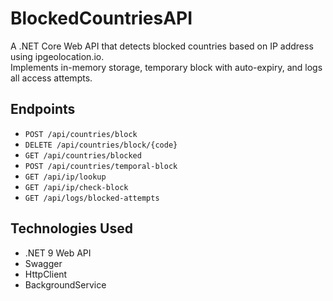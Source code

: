 # BlockedCountriesAPI

A .NET Core Web API that detects blocked countries based on IP address using ipgeolocation.io.  
Implements in-memory storage, temporary block with auto-expiry, and logs all access attempts.

## Endpoints
- `POST /api/countries/block`
- `DELETE /api/countries/block/{code}`
- `GET /api/countries/blocked`
- `POST /api/countries/temporal-block`
- `GET /api/ip/lookup`
- `GET /api/ip/check-block`
- `GET /api/logs/blocked-attempts`

## Technologies Used
- .NET 9 Web API
- Swagger
- HttpClient
- BackgroundService
